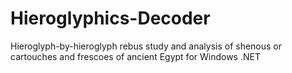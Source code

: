 # Hieroglyphics-Decoder
Hieroglyph-by-hieroglyph rebus study and analysis of shenous or cartouches and frescoes of ancient Egypt for Windows .NET 
